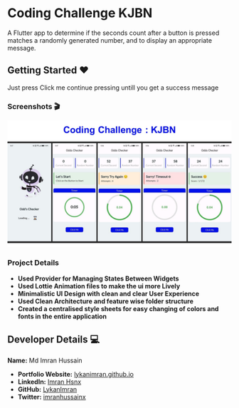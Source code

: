 # Coding Challenge KJBN

A Flutter app to determine if the seconds count after a button is pressed matches a randomly generated number, and to display an appropriate message.

## Getting Started ❤️

Just press Click me continue pressing untill you get a success message

### Screenshots 🎬

![Screenshot](screenshots/KJBN.jpg)


### Project Details
- **Used Provider for Managing States Between Widgets**
- **Used Lottie Animation files to make the ui more Lively**
- **Minimalistic UI Design with clean and clear User Experience**
- **Used Clean Architecture and feature wise folder structure**
- **Created a centralised style sheets for easy changing of colors and fonts in the entire application**


## Developer Details 💻

**Name:** Md Imran Hussain

- **Portfolio Website:** [lykanimran.github.io](https://lykanimran.github.io/)
- **LinkedIn:** [Imran Hsnx](https://www.linkedin.com/in/imran-hsnx/)
- **GitHub:** [LykanImran](https://github.com/LykanImran)
- **Twitter:** [imranhussainx](https://twitter.com/imranhussainx)

